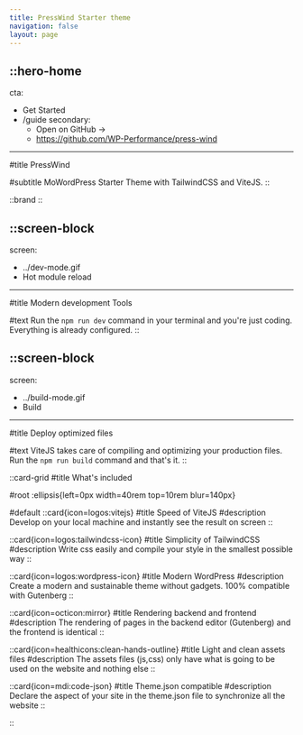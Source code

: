 ```yaml
---
title: PressWind Starter theme
navigation: false
layout: page
---
```


::hero-home
---
cta:
- Get Started
- /guide
secondary:
  - Open on GitHub →
  - https://github.com/WP-Performance/press-wind
---
#title
PressWind

#subtitle
MoWordPress Starter Theme with TailwindCSS and ViteJS.
::

::brand
::

::screen-block
---
screen:
  - ../dev-mode.gif
  - Hot module reload
---
#title
Modern development Tools

#text
Run the ```npm run dev``` command in your terminal and you're just coding.
Everything is already configured.
::

::screen-block
---
screen:
  - ../build-mode.gif
  - Build
---
#title
Deploy optimized files

#text
ViteJS takes care of compiling and optimizing your production files.
Run the ```npm run build``` command and that's it.
::

::card-grid
#title
What's included

#root
:ellipsis{left=0px width=40rem top=10rem blur=140px}

#default
  ::card{icon=logos:vitejs}
  #title
  Speed of ViteJS
  #description
  Develop on your local machine and instantly see the result on screen
  ::

  ::card{icon=logos:tailwindcss-icon}
  #title
  Simplicity of TailwindCSS
  #description
  Write css easily and compile your style in the smallest possible way
  ::

  ::card{icon=logos:wordpress-icon}
  #title
  Modern WordPress
  #description
  Create a modern and sustainable theme without gadgets. 100% compatible with Gutenberg
  ::

  ::card{icon=octicon:mirror}
  #title
  Rendering backend and frontend
  #description
  The rendering of pages in the backend editor (Gutenberg) and the frontend is identical
  ::

  ::card{icon=healthicons:clean-hands-outline}
  #title
  Light and clean assets files
  #description
  The assets files (js,css) only have what is going to be used on the website and nothing else
  ::

  ::card{icon=mdi:code-json}
  #title
  Theme.json compatible
  #description
  Declare the aspect of your site in the theme.json file to synchronize all the website
  ::

::
